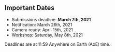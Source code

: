 

## Important Dates

- Submissions deadline:         **March 7th, 2021**
- Notification:                 March 26th, 2021
- Camera ready:                 April 15th, 2021
- Workshop:                     Saturday, May 8th, 2021

Deadlines are at 11:59 Anywhere on Earth (AoE) time.